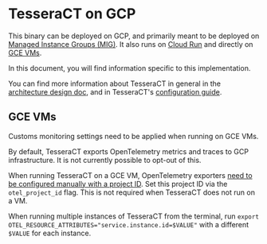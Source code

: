 # TesseraCT on GCP

This binary can be deployed on GCP, and primarily meant to be deployed on
[Managed Instance Groups (MIG)](./live/gcp/static-ct-staging/logs).
It also runs on [Cloud Run](./live/gcp/static-ct/logs/ci) and directly on [GCE VMs](./live/gcp/test).

In this document, you will find information specific to this implementation.

You can find more information about TesseraCT in general in the
[architecture design doc](/docs/architecture.md), and in TesseraCT's
[configuration guide](../).

## GCE VMs

Customs monitoring settings need to be applied when running on GCE VMs.

By default, TesseraCT exports OpenTelemetry metrics and traces to GCP
infrastructure. It is not currently possible to opt-out of this.

When running TesseraCT on a GCE VM, OpenTelemetry exporters
[need to be configured manually with a project ID](https://github.com/GoogleCloudPlatform/opentelemetry-operations-go/blob/main/exporter/metric/README.md#authentication).
Set this project ID via the `otel_project_id` flag. This is not required when
TesseraCT does not run on a VM.

When running multiple instances of TesseraCT from the terminal, run
`export OTEL_RESOURCE_ATTRIBUTES="service.instance.id=$VALUE"` with a different
`$VALUE` for each instance.
